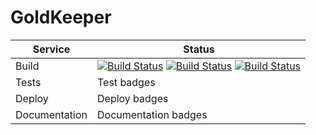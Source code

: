 # GoldKeeper
|Service|Status|
|--|--|
|Build|[![Build Status](https://dev.azure.com/carlosharaujo/GoldKeeper/_apis/build/status/GoldKeeper-CI-DEV?label=develop)](https://dev.azure.com/carlosharaujo/GoldKeeper/_build/latest?definitionId=4) [![Build Status](https://dev.azure.com/carlosharaujo/GoldKeeper/_apis/build/status/GoldKeeper-CI-STAGE?label=staging)](https://dev.azure.com/carlosharaujo/GoldKeeper/_build/latest?definitionId=5) [![Build Status](https://dev.azure.com/carlosharaujo/GoldKeeper/_apis/build/status/GoldKeeper-CI-PROD?label=production)](https://dev.azure.com/carlosharaujo/GoldKeeper/_build/latest?definitionId=6)|
|Tests|Test badges|
|Deploy|Deploy badges|
|Documentation|Documentation badges|